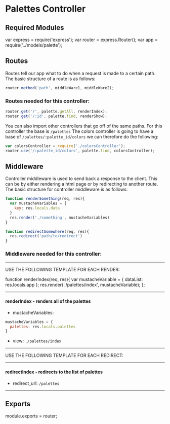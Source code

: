 # Palettes Controller

## Required Modules
var express = require('express');
var router = express.Router();
var app = require('../models/palette');

## Routes 
Routes tell our app what to do when a request is made to a certain path. The basic structure of a route is as follows:
```js 
router.method('path', middleWare1, middleWare2);
```
### Routes needed for this controller:
```js 
router.get('/', palette.getAll, renderIndex);
router.get('/:id', palette.find, renderShow);
```
You can also import other controllers that go off of the same paths. For this controller the base is `/palettes` The colors controller is going to have a base of `/palettes/:palette_id/colors` we can therefore do the following:
```js
var colorsController = require('./colorsController');
router.use('/:palette_id/colors', palette.find, colorsController);
```

## Middleware
Controller middleware is used to send back a response to the client. This can be by either rendering a html page or by redirecting to another route. The basic structure for controller middleware is as follows:
```js
function renderSomething(req, res){
  var mustacheVariables = {
    key: res.locals.data
  }
  res.render('./something', mustacheVariables)
}

function redirectSomewhere(req, res){
  res.redirect('path/to/redirect')
}
```

### Middleware needed for this controller:

---

USE THE FOLLOWING TEMPLATE FOR EACH RENDER:

function renderIndex(req, res){
  var mustacheVariable = {
    dataList: res.locals.app
  };
  res.render('./palettes/index', mustacheVariable);
};


---
#### renderIndex - renders all of the palettes
- mustacheVariables: 
```js
mustacheVariables = {
  palettes: res.locals.palettes
}
```
- view: `./palettes/index`

---


USE THE FOLLOWING TEMPLATE FOR EACH REDIRECT:

---
#### redirectIndex - redirects to the list of palettes 
- redirect_url: `/palettes`
---


## Exports
module.exports = router;
